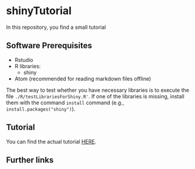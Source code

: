# shinyTutorial
In this repository, you find a small tutorial


## Software Prerequisites
- Rstudio
- R libraries:
  - shiny
- Atom (recommended for reading markdown files offline)   

The best way to test whether you have necessary libraries is to execute the file `./R/testLibrariesForShiny.R'`. If one of the libraries is missing, install them with the command `install` command (e.g., `install.packages("shiny")`).


## Tutorial
You can find the actual tutorial [HERE](shinyTutorial.md).

## Further links

